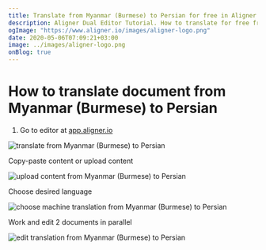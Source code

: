 ```yaml
---
title: Translate from Myanmar (Burmese) to Persian for free in Aligner Editor
description: Aligner Dual Editor Tutorial. How to translate for free from Myanmar (Burmese) to Persian. Aligner is multilingual document management platform. 
ogImage: "https://www.aligner.io/images/aligner-logo.png"
date: 2020-05-06T07:09:21+03:00
image: ../images/aligner-logo.png
onBlog: true
---
```


# How to translate document from Myanmar (Burmese) to Persian

1. Go to editor at [app.aligner.io](https://app.aligner.io "Aligner App web page")

![translate from Myanmar (Burmese) to Persian](../aligner-blank-editor.png "translate from Myanmar (Burmese) to Persian")

Copy-paste content or upload content

![upload content from Myanmar (Burmese) to Persian](../aligner-uploaded-document.png "upload content from Myanmar (Burmese) to Persian")

Choose desired language

![choose machine translation from Myanmar (Burmese) to Persian](../aligner-language-dropdown.png "choose machine translation from Myanmar (Burmese) to Persian")

Work and edit 2 documents in parallel

![edit translation from Myanmar (Burmese) to Persian](../aligner-double-sitded-editor.png "edit translation from Myanmar (Burmese) to Persian")

